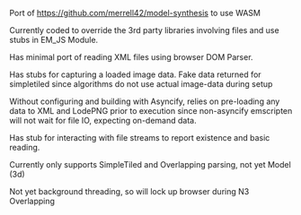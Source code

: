 Port of https://github.com/merrell42/model-synthesis to use WASM

Currently coded to override the 3rd party libraries involving files and use stubs in EM_JS Module.

Has minimal port of reading XML files using browser DOM Parser.

Has stubs for capturing a loaded image data. Fake data returned for simpletiled since algorithms do not use actual image-data during setup

Without configuring and building with Asyncify, relies on pre-loading any data to XML and LodePNG prior to execution since non-asyncify emscripten will not wait for file IO, expecting on-demand data.

Has stub for interacting with file streams to report existence and basic reading.

Currently only supports SimpleTiled and Overlapping parsing, not yet Model (3d)

Not yet background threading, so will lock up browser during N3 Overlapping